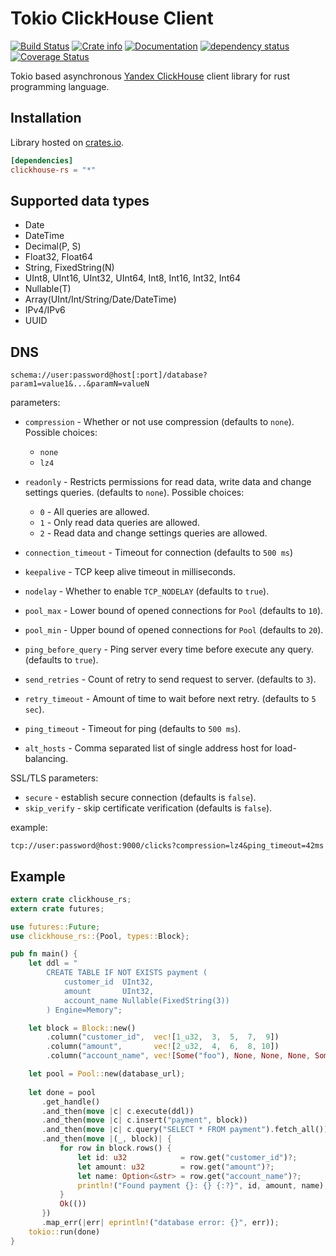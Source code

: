 # Tokio ClickHouse Client 

[![Build Status](https://travis-ci.com/suharev7/clickhouse-rs.svg?branch=master)](https://travis-ci.com/suharev7/clickhouse-rs)
[![Crate info](https://img.shields.io/crates/v/clickhouse-rs.svg)](https://crates.io/crates/clickhouse-rs)
[![Documentation](https://docs.rs/clickhouse-rs/badge.svg)](https://docs.rs/clickhouse-rs)
[![dependency status](https://deps.rs/repo/github/suharev7/clickhouse-rs/status.svg)](https://deps.rs/repo/github/suharev7/clickhouse-rs)
[![Coverage Status](https://coveralls.io/repos/github/suharev7/clickhouse-rs/badge.svg)](https://coveralls.io/github/suharev7/clickhouse-rs)

Tokio based asynchronous [Yandex ClickHouse](https://clickhouse.yandex/) client library for rust programming language. 

## Installation
Library hosted on [crates.io](https://crates.io/crates/clickhouse-rs/).
```toml
[dependencies]
clickhouse-rs = "*"
```

## Supported data types

* Date
* DateTime
* Decimal(P, S)
* Float32, Float64
* String, FixedString(N)
* UInt8, UInt16, UInt32, UInt64, Int8, Int16, Int32, Int64
* Nullable(T)
* Array(UInt/Int/String/Date/DateTime)
* IPv4/IPv6
* UUID

## DNS

```url
schema://user:password@host[:port]/database?param1=value1&...&paramN=valueN
```

parameters:

- `compression` - Whether or not use compression (defaults to `none`). Possible choices:
    * `none`
    * `lz4`

- `readonly` - Restricts permissions for read data, write data and change settings queries. (defaults to `none`). Possible choices:
    * `0` - All queries are allowed.
    * `1` - Only read data queries are allowed.
    * `2` - Read data and change settings queries are allowed.

- `connection_timeout` - Timeout for connection (defaults to `500 ms`)
- `keepalive` - TCP keep alive timeout in milliseconds.
- `nodelay` - Whether to enable `TCP_NODELAY` (defaults to `true`).
 
- `pool_max` - Lower bound of opened connections for `Pool` (defaults to `10`).
- `pool_min` - Upper bound of opened connections for `Pool` (defaults to `20`).

- `ping_before_query` - Ping server every time before execute any query. (defaults to `true`).
- `send_retries` - Count of retry to send request to server. (defaults to `3`).
- `retry_timeout` - Amount of time to wait before next retry. (defaults to `5 sec`).
- `ping_timeout` - Timeout for ping (defaults to `500 ms`).

- `alt_hosts` - Comma separated list of single address host for load-balancing.

SSL/TLS parameters:

- `secure` - establish secure connection (defaults is `false`).
- `skip_verify` - skip certificate verification (defaults is `false`).

example:
```url
tcp://user:password@host:9000/clicks?compression=lz4&ping_timeout=42ms
```

## Example

```rust
extern crate clickhouse_rs;
extern crate futures;

use futures::Future;
use clickhouse_rs::{Pool, types::Block};

pub fn main() {
    let ddl = "
        CREATE TABLE IF NOT EXISTS payment (
            customer_id  UInt32,
            amount       UInt32,
            account_name Nullable(FixedString(3))
        ) Engine=Memory";

    let block = Block::new()
        .column("customer_id",  vec![1_u32,  3,  5,  7,  9])
        .column("amount",       vec![2_u32,  4,  6,  8, 10])
        .column("account_name", vec![Some("foo"), None, None, None, Some("bar")]);

    let pool = Pool::new(database_url);
    
    let done = pool
       .get_handle()
       .and_then(move |c| c.execute(ddl))
       .and_then(move |c| c.insert("payment", block))
       .and_then(move |c| c.query("SELECT * FROM payment").fetch_all())
       .and_then(move |(_, block)| {
           for row in block.rows() {
               let id: u32            = row.get("customer_id")?;
               let amount: u32        = row.get("amount")?;
               let name: Option<&str> = row.get("account_name")?;
               println!("Found payment {}: {} {:?}", id, amount, name);
           }
           Ok(())
       })
       .map_err(|err| eprintln!("database error: {}", err));
    tokio::run(done)
}
```